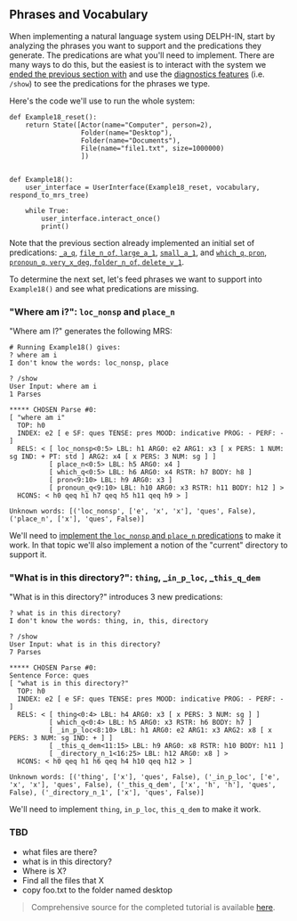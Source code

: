 ## Phrases and Vocabulary
When implementing a natural language system using DELPH-IN, start by analyzing the phrases you want to support and the predications they generate. The predications are what you'll need to implement. There are many ways to do this, but the easiest is to interact with the system we [ended the previous section with](../devhowto/devhowtoPredicationArgumentsAndUsage) and use the [diagnostics features](../devhowto/devhowtoDiagnostics) (i.e. `/show`) to see the predications for the phrases we type.  

Here's the code we'll use to run the whole system:

~~~
def Example18_reset():
    return State([Actor(name="Computer", person=2),
                  Folder(name="Desktop"),
                  Folder(name="Documents"),
                  File(name="file1.txt", size=1000000)
                  ])


def Example18():
    user_interface = UserInterface(Example18_reset, vocabulary, respond_to_mrs_tree)

    while True:
        user_interface.interact_once()
        print()
~~~

Note that the previous section already implemented an initial set of predications: [`_a_q`](../devhowto/devhowtoScopalArguments), [`file_n_of`, `large_a_1`](../devhowto/devhowtoConjunctions), [`small_a_1`](../devhowto/devhowtoHandlingEventInformation), and [`which_q`, `pron`, `pronoun_q`, `very_x_deg`, `folder_n_of`, `delete_v_1`](../devhowto/devhowtoFinishingErrors).

To determine the next set, let's feed phrases we want to support into `Example18()` and see what predications are missing.

### "Where am i?": `loc_nonsp` and `place_n`
"Where am I?" generates the following MRS:
~~~
# Running Example18() gives:
? where am i
I don't know the words: loc_nonsp, place

? /show
User Input: where am i
1 Parses

***** CHOSEN Parse #0:
[ "where am i"
  TOP: h0
  INDEX: e2 [ e SF: ques TENSE: pres MOOD: indicative PROG: - PERF: - ]
  RELS: < [ loc_nonsp<0:5> LBL: h1 ARG0: e2 ARG1: x3 [ x PERS: 1 NUM: sg IND: + PT: std ] ARG2: x4 [ x PERS: 3 NUM: sg ] ]
          [ place_n<0:5> LBL: h5 ARG0: x4 ]
          [ which_q<0:5> LBL: h6 ARG0: x4 RSTR: h7 BODY: h8 ]
          [ pron<9:10> LBL: h9 ARG0: x3 ]
          [ pronoun_q<9:10> LBL: h10 ARG0: x3 RSTR: h11 BODY: h12 ] >
  HCONS: < h0 qeq h1 h7 qeq h5 h11 qeq h9 > ]

Unknown words: [('loc_nonsp', ['e', 'x', 'x'], 'ques', False), ('place_n', ['x'], 'ques', False)]
~~~

We'll need to [implement the `loc_nonsp` and `place_n` predications](devvocabLoc_nonspAndPlace) to make it work. In that topic we'll also implement a notion of the "current" directory to support it.

### "What is in this directory?": `thing`, _`in_p_loc`, _`this_q_dem`
"What is in this directory?" introduces 3 new predications:

~~~
? what is in this directory?
I don't know the words: thing, in, this, directory

? /show
User Input: what is in this directory?
7 Parses

***** CHOSEN Parse #0:
Sentence Force: ques
[ "what is in this directory?"
  TOP: h0
  INDEX: e2 [ e SF: ques TENSE: pres MOOD: indicative PROG: - PERF: - ]
  RELS: < [ thing<0:4> LBL: h4 ARG0: x3 [ x PERS: 3 NUM: sg ] ]
          [ which_q<0:4> LBL: h5 ARG0: x3 RSTR: h6 BODY: h7 ]
          [ _in_p_loc<8:10> LBL: h1 ARG0: e2 ARG1: x3 ARG2: x8 [ x PERS: 3 NUM: sg IND: + ] ]
          [ _this_q_dem<11:15> LBL: h9 ARG0: x8 RSTR: h10 BODY: h11 ]
          [ _directory_n_1<16:25> LBL: h12 ARG0: x8 ] >
  HCONS: < h0 qeq h1 h6 qeq h4 h10 qeq h12 > ]

Unknown words: [('thing', ['x'], 'ques', False), ('_in_p_loc', ['e', 'x', 'x'], 'ques', False), ('_this_q_dem', ['x', 'h', 'h'], 'ques', False), ('_directory_n_1', ['x'], 'ques', False)]
~~~

We'll need to implement `thing`, `in_p_loc`, `this_q_dem` to make it work.

### TBD

- what files are there?
- what is in this directory?
- Where is X?
- Find all the files that X
- copy foo.txt to the folder named desktop


> Comprehensive source for the completed tutorial is available [here](https://github.com/EricZinda/Perplexity).
